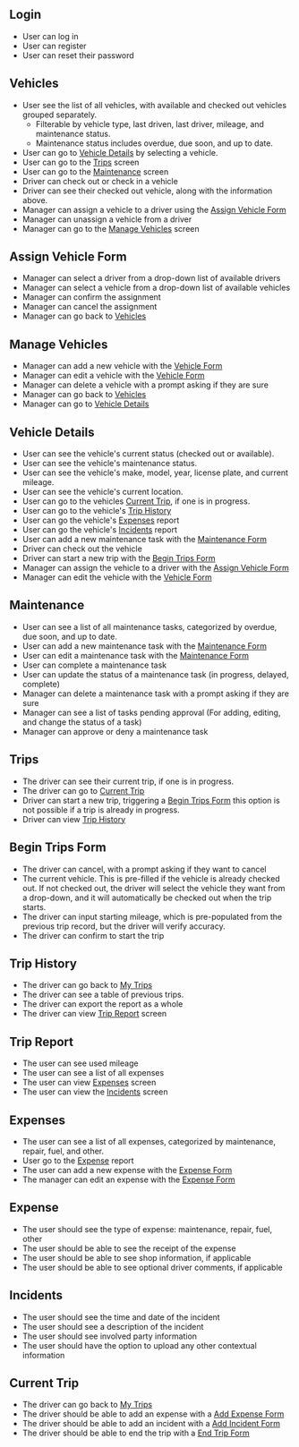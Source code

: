 ## Login

- User can log in
- User can register
- User can reset their password

## Vehicles

- User see the list of all vehicles, with available and checked out vehicles grouped separately.
  - Filterable by vehicle type, last driven, last driver, mileage, and maintenance status.
  - Maintenance status includes overdue, due soon, and up to date.
- User can go to [Vehicle Details](#vehicle-details) by selecting a vehicle.
- User can go to the [Trips](#trips) screen
- User can go to the [Maintenance](#maintenance) screen
- Driver can check out or check in a vehicle
- Driver can see their checked out vehicle, along with the information above.
- Manager can assign a vehicle to a driver using the [Assign Vehicle Form](#assign-vehicle-form)
- Manager can unassign a vehicle from a driver
- Manager can go to the [Manage Vehicles](#manage-vehicles) screen

## Assign Vehicle Form

- Manager can select a driver from a drop-down list of available drivers
- Manager can select a vehicle from a drop-down list of available vehicles
- Manager can confirm the assignment
- Manager can cancel the assignment
- Manager can go back to [Vehicles](#vehicles)

## Manage Vehicles

- Manager can add a new vehicle with the [Vehicle Form](#vehicle-form)
- Manager can edit a vehicle with the [Vehicle Form](#vehicle-form)
- Manager can delete a vehicle with a prompt asking if they are sure
- Manager can go back to [Vehicles](#vehicles)
- Manager can go to [Vehicle Details](#vehicle-details)

## Vehicle Details

- User can see the vehicle's current status (checked out or available).
- User can see the vehicle's maintenance status.
- User can see the vehicle's make, model, year, license plate, and current mileage.
- User can see the vehicle's current location.
- User can go to the vehicles [Current Trip](#current-trip), if one is in progress.
- User can go to the vehicle's [Trip History](#trip-history)
- User can go the vehicle's [Expenses](#expenses) report
- User can go the vehicle's [Incidents](#incidents) report
- User can add a new maintenance task with the [Maintenance Form](#add-maintenance-form)
- Driver can check out the vehicle
- Driver can start a new trip with the [Begin Trips Form](#begin-trips-form)
- Manager can assign the vehicle to a driver with the [Assign Vehicle Form](#assign-vehicle-form)
- Manager can edit the vehicle with the [Vehicle Form](#edit-vehicle-form)

## Maintenance

- User can see a list of all maintenance tasks, categorized by overdue, due soon, and up to date.
- User can add a new maintenance task with the [Maintenance Form](#add-maintenance-form)
- User can edit a maintenance task with the [Maintenance Form](#edit-maintenance-form)
- User can complete a maintenance task
- User can update the status of a maintenance task (in progress, delayed, complete)
- Manager can delete a maintenance task with a prompt asking if they are sure
- Manager can see a list of tasks pending approval (For adding, editing, and change the status of a task)
- Manager can approve or deny a maintenance task

## Trips

- The driver can see their current trip, if one is in progress.
- The driver can go to [Current Trip](#current-trip)
- Driver can start a new trip, triggering a [Begin Trips Form](#begin-trips-form) this option is not possible if a trip is already in progress.
- Driver can view [Trip History](#trip-history)

## Begin Trips Form

- The driver can cancel, with a prompt asking if they want to cancel
- The current vehicle. This is pre-filled if the vehicle is already checked out. If not checked out,
  the driver will select the vehicle they want from a drop-down, and it will automatically be checked
  out when the trip starts.
- The driver can input starting mileage, which is pre-populated from the previous trip record, but the driver will verify accuracy.
- The driver can confirm to start the trip

## Trip History

- The driver can go back to [My Trips](#my-trips)
- The driver can see a table of previous trips.
- The driver can export the report as a whole
- The driver can view [Trip Report](#trip-report) screen

## Trip Report

- The user can see used mileage
- The user can see a list of all expenses
- The user can view [Expenses](#expenses) screen
- The user can view the [Incidents](#incidents) screen

## Expenses

- The user can see a list of all expenses, categorized by maintenance, repair, fuel, and other.
- User go to the [Expense](#expense) report
- The user can add a new expense with the [Expense Form](#add-expense-form)
- The manager can edit an expense with the [Expense Form](#edit-expense-form)

## Expense

- The user should see the type of expense: maintenance, repair, fuel, other
- The user should be able to see the receipt of the expense
- The user should be able to see shop information, if applicable
- The user should be able to see optional driver comments, if applicable

## Incidents

- The user should see the time and date of the incident
- The user should see a description of the incident
- The user should see involved party information
- The user should have the option to upload any other contextual information

## Current Trip

- The driver can go back to [My Trips](#my-trips)
- The driver should be able to add an expense with a [Add Expense Form](#add-expense-form)
- The driver should be able to add an incident with a [Add Incident Form](#add-incident-form)
- The driver should be able to end the trip with a [End Trip Form](#end-trip-form)
